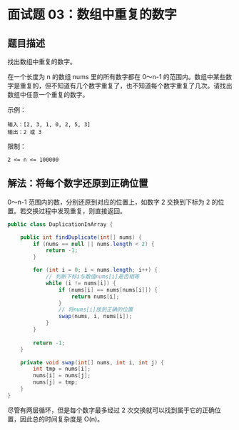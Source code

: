 # 面试题 03：数组中重复的数字

## 题目描述

找出数组中重复的数字。

在一个长度为 n 的数组 nums 里的所有数字都在 0～n-1 的范围内。数组中某些数字是重复的，但不知道有几个数字重复了，也不知道每个数字重复了几次。请找出数组中任意一个重复的数字。

示例：

```
输入：[2, 3, 1, 0, 2, 5, 3]
输出：2 或 3 
```

限制：

```
2 <= n <= 100000
```

## 解法：将每个数字还原到正确位置

0～n-1 范围内的数，分别还原到对应的位置上，如数字 2 交换到下标为 2 的位置。若交换过程中发现重复，则直接返回。

```java
public class DuplicationInArray {

    public int findDuplicate(int[] nums) {
        if (nums == null || nums.length < 2) {
            return -1;
        }

        for (int i = 0; i < nums.length; i++) {
            // 判断下标i与数值nums[i]是否相等
            while (i != nums[i]) {
                if (nums[i] == nums[nums[i]]) {
                    return nums[i];
                }
                // 将nums[i]放到正确的位置
                swap(nums, i, nums[i]);
            }
        }
        
        return -1;
    }

    private void swap(int[] nums, int i, int j) {
        int tmp = nums[i];
        nums[i] = nums[j];
        nums[j] = tmp;
    }
}
```

尽管有两层循环，但是每个数字最多经过 2 次交换就可以找到属于它的正确位置，因此总的时间复杂度是 O(n)。